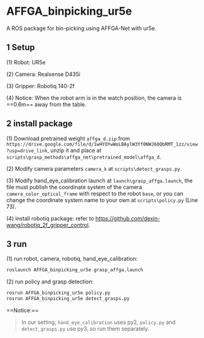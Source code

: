 # AFFGA_binpicking_ur5e
A ROS package for bin-picking using AFFGA-Net with ur5e.


## 1 Setup

(1) Robot: UR5e

(2) Camera: Realsense D435i

(3) Gripper: Robotiq 140-2f

(4) Notice: When the robot arm is in the watch position, the camera is ==0.6m== away from the table.


## 2 install package
(1) Download pretrained weight `affga_d.zip` from `https://drive.google.com/file/d/1wHYOYwWoLBAylW3Yf0NWJ60QbRMT_1zz/view?usp=drive_link`, unzip it and place at `scripts\grasp_methods\affga_net\pretrained_model\affga_d`.

(2) Modify camera parameters `camera_k` at `scripts\detect_grasps.py`.

(3) Modify hand_eye_calibration launch at `launch\grasp_affga.launch`, the file must publish the coordinate system of the camera `camera_color_optical_frame` with respect to the robot `base`, or you can change the coordinate system name to your own at `scripts\policy.py` (Line 73).

(4) install robotiq package: refer to https://github.com/dexin-wang/robotiq_2f_gripper_control.


## 3 run

(1) run robot, camera, robotiq, hand_eye_calibration:
```python
roslaunch AFFGA_binpicking_ur5e grasp_affga.launch
```


(2) run policy and grasp detection:
```python
rosrun AFFGA_binpicking_ur5e policy.py
rosrun AFFGA_binpicking_ur5e detect_grasps.py
```

==Notice:==
> In our setting, `hand_eye_calibration` uses py2, `policy.py` and `detect_grasps.py` use py3, so run them separately.
